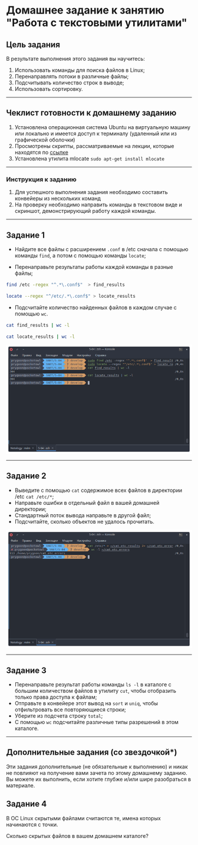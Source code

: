 # Домашнее задание к занятию "Работа с текстовыми утилитами"

## Цель задания

В результате выполнения этого задания вы научитесь:

1. Использовать команды для поиска файлов в Linux;
2. Перенаправлять потоки в различные файлы;
3. Подсчитывать количество строк в выводе;
4. Использовать сортировку.

------

## Чеклист готовности к домашнему заданию

1. Установлена операционная система Ubuntu на виртуальную машину или локально
и имеется доступ к терминалу (удаленный или из графической оболочки)
2. Просмотрены скрипты, рассматриваемые на лекции, которые находятся по [ссылке](5-04/)
3. Установлена утилита mlocate `sudo apt-get install mlocate`

------

### Инструкция к заданию

1. Для успешного выполнения задания необходимо составить конвейеры из
нескольких команд
2. На проверку необходимо направить команды в текстовом виде и скриншот,
демонстрирующий работу каждой команды.

------

## Задание 1

- Найдите все файлы с расширением `.conf` в /etc сначала с помощью команды `find`,
а потом с помощью команды `locate`;

- Перенаправьте результаты работы каждой команды в разные файлы;

```bash
find /etc -regex "^.*\.conf$"  > find_results
```

```bash
locate --regex "^/etc/.*\.conf$" > locate_results
```

- Подсчитайте количество найденных файлов в каждом случае с помощью `wc`.

```bash
cat find_results | wc -l
```

```bash
cat locate_results | wc -l 
```

![alt_text](images/task_1.png "Результат")

------

## Задание 2

- Выведите с помощью `cat` содержимое всех файлов в директории /etc `cat /etc/*`;
- Направьте ошибки в отдельный файл в вашей домашней директории;
- Стандартный поток вывода направьте в другой файл;
- Подсчитайте, сколько объектов не удалось прочитать.

![alt_text](images/task_2.png "Результат")

------

## Задание 3

- Перенаправьте результат работы команды `ls -l` в каталоге с большим
количеством файлов в утилиту `cut`, чтобы отобразить только права доступа к файлам;
- Отправьте в конвейере этот вывод на `sort` и `uniq`, чтобы отфильтровать все
повторяющиеся строки;
- Уберите из подсчета строку `total`;
- С помощью `wc` подсчитайте различные типы разрешений в этом каталоге.

------

## Дополнительные задания (со звездочкой*)

Эти задания дополнительные (не обязательные к выполнению) и никак не повлияют
на получение вами зачета по этому домашнему заданию. Вы можете их выполнить,
если хотите глубже и/или шире разобраться в материале.

## Задание 4

В ОС Linux скрытыми файлами считаются те, имена которых начинаются с точки.

Сколько скрытых файлов в вашем домашнем каталоге?
